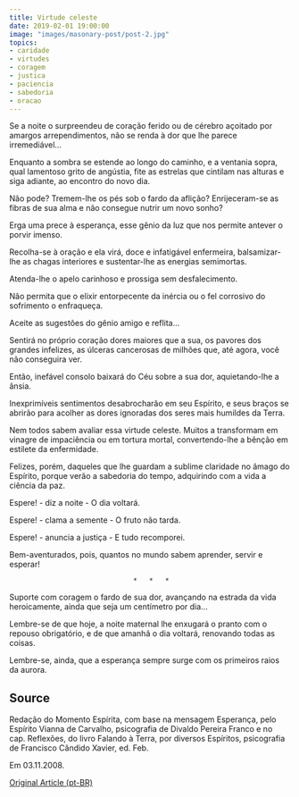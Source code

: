 ```yaml
---
title: Virtude celeste
date: 2019-02-01 19:00:00
image: "images/masonary-post/post-2.jpg"
topics: 
- caridade
- virtudes
- coragem
- justica
- paciencia
- sabedoria
- oracao
---
```



Se a noite o surpreendeu de coração ferido ou de cérebro açoitado por amargos
arrependimentos, não se renda à dor que lhe parece irremediável...

Enquanto a sombra se estende ao longo do caminho, e a ventania sopra, qual
lamentoso grito de angústia, fite as estrelas que cintilam nas alturas e siga
adiante, ao encontro do novo dia.

Não pode? Tremem-lhe os pés sob o fardo da aflição? Enrijeceram-se as fibras de
sua alma e não consegue nutrir um novo sonho?

Erga uma prece à esperança, esse gênio da luz que nos permite antever o porvir
imenso.

Recolha-se à oração e ela virá, doce e infatigável enfermeira, balsamizar-lhe
as chagas interiores e sustentar-lhe as energias semimortas.

Atenda-lhe o apelo carinhoso e prossiga sem desfalecimento.

Não permita que o elixir entorpecente da inércia ou o fel corrosivo do
sofrimento o enfraqueça.

Aceite as sugestões do gênio amigo e reflita...

Sentirá no próprio coração dores maiores que a sua, os pavores dos grandes
infelizes, as úlceras cancerosas de milhões que, até agora, você não conseguira
ver.

Então, inefável consolo baixará do Céu sobre a sua dor, aquietando-lhe a ânsia.

Inexprimíveis sentimentos desabrocharão em seu Espírito, e seus braços se
abrirão para acolher as dores ignoradas dos seres mais humildes da Terra.

Nem todos sabem avaliar essa virtude celeste. Muitos a transformam em vinagre
de impaciência ou em tortura mortal, convertendo-lhe a bênção em estilete da
enfermidade.

Felizes, porém, daqueles que lhe guardam a sublime claridade no âmago do
Espírito, porque verão a sabedoria do tempo, adquirindo com a vida a ciência da
paz.

Espere! - diz a noite - O dia voltará.

Espere! - clama a semente - O fruto não tarda.

Espere! - anuncia a justiça - E tudo recomporei.

Bem-aventurados, pois, quantos no mundo sabem aprender, servir e esperar!

                                   *   *   *

Suporte com coragem o fardo de sua dor, avançando na estrada da vida
heroicamente, ainda que seja um centímetro por dia...

Lembre-se de que hoje, a noite maternal lhe enxugará o pranto com o repouso
obrigatório, e de que amanhã o dia voltará, renovando todas as coisas.

Lembre-se, ainda, que a esperança sempre surge com os primeiros raios da
aurora.

## Source
Redação do Momento Espírita, com base na mensagem
Esperança, pelo Espírito Vianna de Carvalho, psicografia
de Divaldo Pereira Franco e no cap. Reflexões, do livro
Falando à Terra, por diversos Espíritos, psicografia
de Francisco Cândido Xavier, ed. Feb.

Em 03.11.2008.

[Original Article (pt-BR)](http://www.momento.com.br/pt/ler_texto.php?id=2023)
